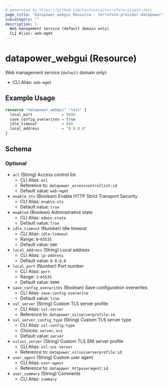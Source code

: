 ```yaml
---
# generated by https://github.com/hashicorp/terraform-plugin-docs
page_title: "datapower_webgui Resource - terraform-provider-datapower"
subcategory: ""
description: |-
  Web management service (default domain only)
  CLI Alias: web-mgmt
---
```


# datapower_webgui (Resource)

Web management service (`default` domain only)
  - CLI Alias: `web-mgmt`

## Example Usage

```terraform
resource "datapower_webgui" "test" {
  local_port             = 9090
  save_config_overwrites = true
  idle_timeout           = 600
  local_address          = "0.0.0.0"
}
```

<!-- schema generated by tfplugindocs -->
## Schema

### Optional

- `acl` (String) Access control list
  - CLI Alias: `acl`
  - Reference to: `datapower_accesscontrollist:id`
  - Default value: `web-mgmt`
- `enable_sts` (Boolean) Enable HTTP Strict Transport Security
  - CLI Alias: `enable-sts`
  - Default value: `true`
- `enabled` (Boolean) Administrative state
  - CLI Alias: `admin-state`
  - Default value: `true`
- `idle_timeout` (Number) Idle timeout
  - CLI Alias: `idle-timeout`
  - Range: `0`-`65535`
  - Default value: `600`
- `local_address` (String) Local address
  - CLI Alias: `ip-address`
  - Default value: `0.0.0.0`
- `local_port` (Number) Port number
  - CLI Alias: `port`
  - Range: `1`-`65535`
  - Default value: `9090`
- `save_config_overwrites` (Boolean) Save configuration overwrites
  - CLI Alias: `save-config-overwrite`
  - Default value: `true`
- `ssl_server` (String) Custom TLS server profile
  - CLI Alias: `ssl-server`
  - Reference to: `datapower_sslserverprofile:id`
- `ssl_server_config_type` (String) Custom TLS server type
  - CLI Alias: `ssl-config-type`
  - Choices: `server`, `sni`
  - Default value: `server`
- `sslsni_server` (String) Custom TLS SNI server profile
  - CLI Alias: `ssl-sni-server`
  - Reference to: `datapower_sslsniserverprofile:id`
- `user_agent` (String) Custom user agent
  - CLI Alias: `user-agent`
  - Reference to: `datapower_httpuseragent:id`
- `user_summary` (String) Comments
  - CLI Alias: `summary`
